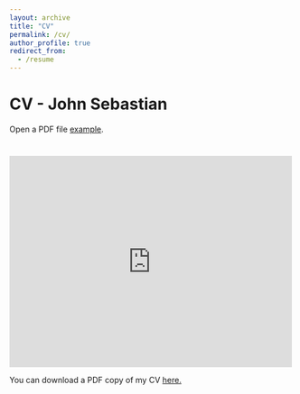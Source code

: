 ```yaml
---
layout: archive
title: "CV"
permalink: /cv/
author_profile: true
redirect_from:
  - /resume
---
```

<html>
  <head>
    <title>CV- John Sebastian</title>
  </head>
  <body>
    <h1>CV - John Sebastian</h1>
    <p>Open a PDF file <a href="/uploads/media/default/0001/01/540cb75550adf33f281f29132dddd14fded85bfc.pdf">example</a>.</p>
  </body>
</html>



<body>
      <h1></h1><embed type='application/pdf' src="https://drive.google.com/viewerng/viewer?embedded=true&url=http://john-seb.github.io/files/CV-John_Sebastian_Nov2020.pdf" width="500" height="375">
      <p>
        You can download a PDF copy of my CV <a href="http://john-seb.github.io/files/CV-John_Sebastian_Nov2020.pdf">here.</a>
      </p>
   </body>

